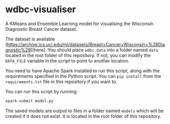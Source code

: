 # wdbc-visualiser
A KMeans and Ensemble Learning model for visualising the Wisconsin Diagnostic Breast Cancer dataset.

The dataset is available (https://archive.ics.uci.edu/ml/datasets/Breast+Cancer+Wisconsin+%28Diagnostic%29)[here]. You should place `wdbc.data` into a folder named `data` located in the root folder of this repository. If not, you can modify the `DATA_FILE` variable in the script to point to another location.

You need to have Apache Spark installed to run this script, along with the requirements specified in the Python script. You can `pip install` from the `requirements.txt` file in this repository if you want to.

You can run this script by running:
```bash
spark-submit model.py
```

The saved models are output to files in a folder named `models` which will be created if it does not exist. It is located in the root folder of this repository.

